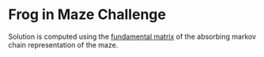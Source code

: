 # Frog in Maze Challenge
Solution is computed using the [fundamental matrix](https://en.wikipedia.org/wiki/Absorbing_Markov_chain#Fundamental_matrix) of the absorbing markov chain representation of the maze.